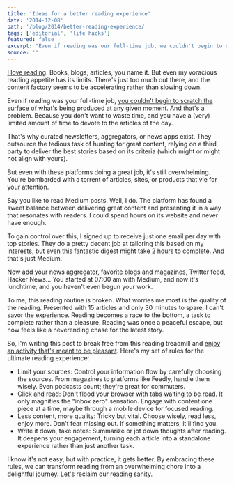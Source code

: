 ```yaml
---
title: 'Ideas for a better reading experience'
date: '2014-12-08'
path: '/blog/2014/better-reading-experience/'
tags: ['editorial', 'life hacks']
featured: false
excerpt: "Even if reading was our full-time job, we couldn't begin to scratch the surface of what's being produced at any given moment. Here are some rules to reclaim our reading sanity."
source: ''
---
```


[I love reading](/blog/2015/kindle-tribute). Books, blogs, articles, you name it. But even my voracious reading appetite has its limits. There's just too much out there, and the content factory seems to be accelerating rather than slowing down.

Even if reading was your full-time job, [you couldn't begin to scratch the surface of what's being produced at any given moment](/blog/2020/the-paradox-of-choice). And that's a problem. Because you don't want to waste time, and you have a (very) limited amount of time to devote to the articles of the day.

That's why curated newsletters, aggregators, or news apps exist. They outsource the tedious task of hunting for great content, relying on a third party to deliver the best stories based on its criteria (which might or might not align with yours).

But even with these platforms doing a great job, it's still overwhelming. You're bombarded with a torrent of articles, sites, or products that vie for your attention.

Say you like to read Medium posts. Well, I do. The platform has found a sweet balance between delivering great content and presenting it in a way that resonates with readers. I could spend hours on its website and never have enough.

To gain control over this, I signed up to receive just one email per day with top stories. They do a pretty decent job at tailoring this based on my interests, but even this fantastic digest might take 2 hours to complete. And that's just Medium.

Now add your news aggregator, favorite blogs and magazines, Twitter feed, Hacker News... You started at 07:00 am with Medium, and now it's lunchtime, and you haven't even begun your work.

To me, this reading routine is broken. What worries me most is the quality of the reading. Presented with 15 articles and only 30 minutes to spare, I can't savor the experience. Reading becomes a race to the bottom, a task to complete rather than a pleasure. Reading was once a peaceful escape, but now feels like a neverending chase for the latest story.

So, I'm writing this post to break free from this reading treadmill and [enjoy an activity that's meant to be pleasant](/blog/2019/stumbling-on-happiness). Here's my set of rules for the ultimate reading experience:

- Limit your sources: Control your information flow by carefully choosing the sources. From magazines to platforms like Feedly, handle them wisely. Even podcasts count; they're great for commuters.
- Click and read: Don't flood your browser with tabs waiting to be read. It only magnifies the "inbox zero" sensation. Engage with content one piece at a time, maybe through a mobile device for focused reading.
- Less content, more quality: Tricky but vital. Choose wisely, read less, enjoy more. Don't fear missing out. If something matters, it'll find you.
- Write it down, take notes: Summarize or jot down thoughts after reading. It deepens your engagement, turning each article into a standalone experience rather than just another task.

I know it's not easy, but with practice, it gets better. By embracing these rules, we can transform reading from an overwhelming chore into a delightful journey. Let's reclaim our reading sanity.
